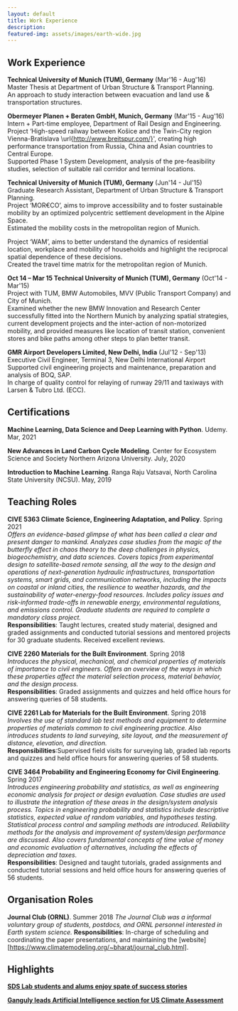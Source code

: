 ```yaml
---
layout: default
title: Work Experience 
description: 
featured-img: assets/images/earth-wide.jpg
---
```


<!---
For Publications and Presentations : [Click Here!](https://sharma-bharat.github.io/publications.html)
-->

## Work Experience

**Technical University of Munich (TUM), Germany** (Mar'16 - Aug'16)  <br>
Master Thesis at Department of Urban Structure \& Transport Planning. <br>
An approach to study interaction between evacuation and land use \& transportation structures.

**Obermeyer Planen + Beraten GmbH, Munich, Germany** (Mar'15 - Aug'16) <br>
Intern + Part-time employee, Department of Rail Design and Engineering. <br>
Project ‘High-speed railway between Košice and the Twin-City region Vienna-Bratislava \url{http://www.breitspur.com/}', creating high performance transportation from Russia, China and Asian countries to Central Europe. <br>
Supported Phase 1 System Development, analysis of the pre-feasibility studies, selection of suitable rail corridor and terminal locations.

**Technical University of Munich (TUM), Germany** (Jun'14 - Jul'15) <br>
Graduate Research Assistant, Department of Urban Structure \& Transport Planning. <br>
Project ‘MOR€CO’, aims to improve accessibility and to foster sustainable mobility by an optimized polycentric settlement development in the Alpine Space. <br>
Estimated the mobility costs in the metropolitan region of Munich.<br>

Project ‘WAM’, aims to better understand the dynamics of residential location, workplace and mobility of households and highlight the reciprocal spatial dependence of these decisions. <br>
Created the travel time matrix for the metropolitan region of Munich.

**Oct 14 – Mar 15	Technical University of Munich (TUM), Germany** (Oct'14 - Mar'15) <br>
Project with TUM, BMW Automobiles, MVV (Public Transport Company) and City of Munich. <br>
Examined whether the new BMW Innovation and Research Center successfully fitted into the Northern Munich by analyzing spatial strategies, current development projects and the inter-action of non-motorized mobility, and provided measures like location of transit station, convenient stores and bike paths among other steps to plan better transit.

**GMR Airport Developers Limited, New Delhi, India** (Jul'12 - Sep'13) <br>
Executive Civil Engineer, Terminal 3, New Delhi International Airport <br>
Supported civil engineering projects and maintenance, preparation and analysis of BOQ, SAP. <br>
In charge of quality control for relaying of runway 29/11 and taxiways with Larsen & Tubro Ltd. (ECC).



## Certifications

**Machine Learning, Data Science and Deep Learning with Python**. 
Udemy. Mar, 2021

**New Advances in Land Carbon Cycle Modeling**. 
Center for Ecosystem Science and Society Northern Arizona University. July, 2020

**Introduction to Machine Learning**. 
Ranga Raju Vatsavai, North Carolina State University (NCSU). May, 2019




## Teaching Roles

**CIVE 5363 Climate Science, Engineering Adaptation, and Policy**. Spring 2021 <br>
*Offers an evidence-based glimpse of what has been called a clear and present danger to mankind. Analyzes case studies from the magic of the butterfly effect in chaos theory to the deep challenges in physics, biogeochemistry, and data sciences. Covers topics from experimental design to satellite-based remote sensing, all the way to the design and operations of next-generation hydraulic infrastructures, transportation systems, smart grids, and communication networks, including the impacts on coastal or inland cities, the resilience to weather hazards, and the sustainability of water-energy-food resources. Includes policy issues and risk-informed trade-offs in renewable energy, environmental regulations, and emissions control. Graduate students are required to complete a mandatory class project.* <br>
**Responsibilities**: Taught lectures, created study material, designed and graded assignments and conducted tutorial sessions and mentored projects for 30 graduate students. Received excellent reviews.

**CIVE 2260 Materials for the Built Environment**. Spring 2018 <br>
*Introduces the physical, mechanical, and chemical properties of materials of importance to civil engineers. Offers an overview of the ways in which these properties affect the material selection process, material behavior, and the design process.* <br>
**Responsibilities**: Graded assignments and quizzes and held office hours for answering queries of 58 students.

**CIVE 2261 Lab for Materials for the Built Environment**. Spring 2018 <br>
*Involves the use of standard lab test methods and equipment to determine properties of materials common to civil engineering practice. Also introduces students to land surveying, site layout, and the measurement of distance, elevation, and direction.* <br>
**Responsibilities**:Supervised field visits for surveying lab, graded lab reports and quizzes and held office hours for answering queries of 58 students.

**CIVE 3464 Probability and Engineering Economy for Civil Engineering**. Spring 2017 <br>
*Introduces engineering probability and statistics, as well as engineering economic analysis for project or design evaluation. Case studies are used to illustrate the integration of these areas in the design/system analysis process. Topics in engineering probability and statistics include descriptive statistics, expected value of random variables, and hypotheses testing. Statistical process control and sampling methods are introduced. Reliability methods for the analysis and improvement of system/design performance are discussed. Also covers fundamental concepts of time value of money and economic evaluation of alternatives, including the effects of depreciation and taxes.* <br>
**Responsibilities**: Designed and taught tutorials, graded assignments and conducted tutorial sessions and held office hours for answering queries of 56 students.

## Organisation Roles

**Journal Club (ORNL)**. Summer 2018
*The Journal Club was a informal voluntary group of students, postdocs, and ORNL personnel interested in Earth system science.*
**Responsibilities**: In-charge of scheduling and coordinating the paper presentations, and maintaining the [website][https://www.climatemodeling.org/~bharat/journal_club.html].

## Highlights

[**SDS Lab students and alums enjoy spate of success stories**](https://coe.northeastern.edu/news/sds-lab-students-and-alums-enjoy-spate-of-success-stories/)

[**Ganguly leads Artificial Intelligence section for US Climate Assessment**](https://coe.northeastern.edu/news/ganguly-leads-artificial-intelligence-section-for-us-climate-assessment/)